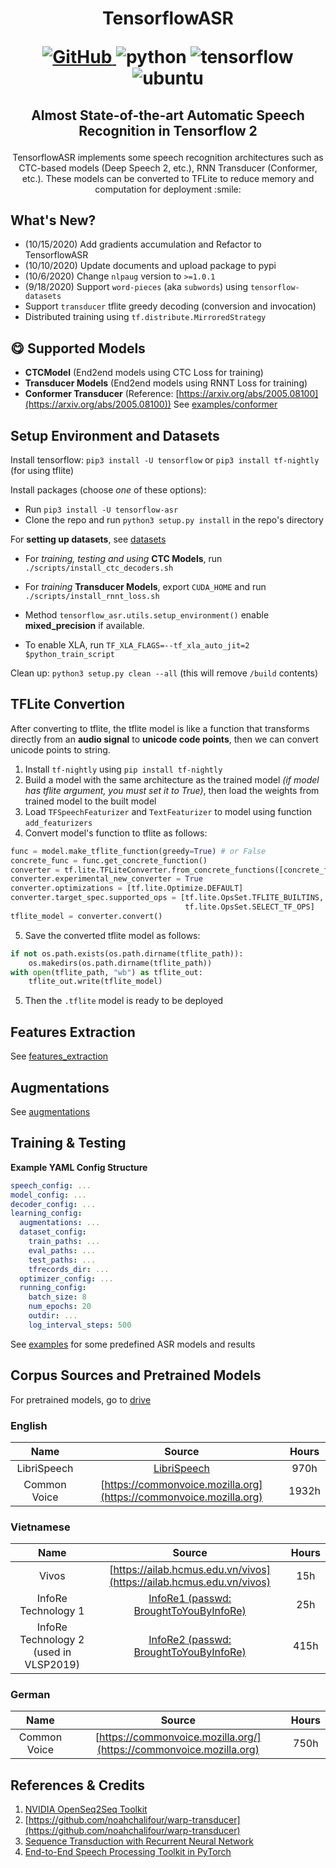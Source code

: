 <h1 align="center">
<p>TensorflowASR</p>
<p align="center">
<a href="https://github.com/TensorSpeech/TensorflowASR/blob/master/LICENSE">
  <img alt="GitHub" src="https://img.shields.io/github/license/TensorSpeech/TensorflowASR?style=for-the-badge&logo=apache">
</a>
<img alt="python" src="https://img.shields.io/badge/python-%3E%3D3.6-blue?style=for-the-badge&logo=python">
<img alt="tensorflow" src="https://img.shields.io/badge/tensorflow-%3E%3D2.3.0-orange?style=for-the-badge&logo=tensorflow">
<img alt="ubuntu" src="https://img.shields.io/badge/ubuntu-%3E%3D18.04-blueviolet?style=for-the-badge&logo=ubuntu">
</p>
</h1>
<h2 align="center">
<p>Almost State-of-the-art Automatic Speech Recognition in Tensorflow 2</p>
</h2>

<p align="center">
TensorflowASR implements some speech recognition architectures such as CTC-based models (Deep Speech 2, etc.), RNN Transducer (Conformer, etc.). These models can be converted to TFLite to reduce memory and computation for deployment :smile:
</p>

## What's New?

- (10/15/2020) Add gradients accumulation and Refactor to TensorflowASR
- (10/10/2020) Update documents and upload package to pypi
- (10/6/2020) Change `nlpaug` version to `>=1.0.1`
- (9/18/2020) Support `word-pieces` (aka `subwords`) using `tensorflow-datasets`
- Support `transducer` tflite greedy decoding (conversion and invocation)
- Distributed training using `tf.distribute.MirroredStrategy`

## :yum: Supported Models

- **CTCModel** (End2end models using CTC Loss for training)
- **Transducer Models** (End2end models using RNNT Loss for training)
- **Conformer Transducer** (Reference: [https://arxiv.org/abs/2005.08100](https://arxiv.org/abs/2005.08100))
  See [examples/conformer](./examples/conformer)

## Setup Environment and Datasets

Install tensorflow: `pip3 install -U tensorflow` or `pip3 install tf-nightly` (for using tflite)

Install packages (choose _one_ of these options):

- Run `pip3 install -U tensorflow-asr`
- Clone the repo and run `python3 setup.py install` in the repo's directory

For **setting up datasets**, see [datasets](./tensorflow_asr/datasets/README.md)

- For _training, testing and using_ **CTC Models**, run `./scripts/install_ctc_decoders.sh`

- For _training_ **Transducer Models**, export `CUDA_HOME` and run `./scripts/install_rnnt_loss.sh`

- Method `tensorflow_asr.utils.setup_environment()` enable **mixed_precision** if available.

- To enable XLA, run `TF_XLA_FLAGS=--tf_xla_auto_jit=2 $python_train_script`

Clean up: `python3 setup.py clean --all` (this will remove `/build` contents)

## TFLite Convertion

After converting to tflite, the tflite model is like a function that transforms directly from an **audio signal** to **unicode code points**, then we can convert unicode points to string.

1. Install `tf-nightly` using `pip install tf-nightly`
2. Build a model with the same architecture as the trained model _(if model has tflite argument, you must set it to True)_, then load the weights from trained model to the built model
3. Load `TFSpeechFeaturizer` and `TextFeaturizer` to model using function `add_featurizers`
4. Convert model's function to tflite as follows:

```python
func = model.make_tflite_function(greedy=True) # or False
concrete_func = func.get_concrete_function()
converter = tf.lite.TFLiteConverter.from_concrete_functions([concrete_func])
converter.experimental_new_converter = True
converter.optimizations = [tf.lite.Optimize.DEFAULT]
converter.target_spec.supported_ops = [tf.lite.OpsSet.TFLITE_BUILTINS,
                                       tf.lite.OpsSet.SELECT_TF_OPS]
tflite_model = converter.convert()
```

5. Save the converted tflite model as follows:

```python
if not os.path.exists(os.path.dirname(tflite_path)):
    os.makedirs(os.path.dirname(tflite_path))
with open(tflite_path, "wb") as tflite_out:
    tflite_out.write(tflite_model)
```

5. Then the `.tflite` model is ready to be deployed

## Features Extraction

See [features_extraction](./tensorflow_asr/featurizers/README.md)

## Augmentations

See [augmentations](./tensorflow_asr/augmentations/README.md)

## Training & Testing

**Example YAML Config Structure**

```yaml
speech_config: ...
model_config: ...
decoder_config: ...
learning_config:
  augmentations: ...
  dataset_config:
    train_paths: ...
    eval_paths: ...
    test_paths: ...
    tfrecords_dir: ...
  optimizer_config: ...
  running_config:
    batch_size: 8
    num_epochs: 20
    outdir: ...
    log_interval_steps: 500
```

See [examples](./examples/) for some predefined ASR models and results

## Corpus Sources and Pretrained Models

For pretrained models, go to [drive](https://drive.google.com/drive/folders/1BD0AK30n8hc-yR28C5FW3LqzZxtLOQfl?usp=sharing)

### English

|   **Name**   |                             **Source**                             | **Hours** |
| :----------: | :----------------------------------------------------------------: | :-------: |
| LibriSpeech  |              [LibriSpeech](http://www.openslr.org/12)              |   970h    |
| Common Voice | [https://commonvoice.mozilla.org](https://commonvoice.mozilla.org) |   1932h   |

### Vietnamese

|                **Name**                |                                       **Source**                                       | **Hours** |
| :------------------------------------: | :------------------------------------------------------------------------------------: | :-------: |
|                 Vivos                  |          [https://ailab.hcmus.edu.vn/vivos](https://ailab.hcmus.edu.vn/vivos)          |    15h    |
|          InfoRe Technology 1           |  [InfoRe1 (passwd: BroughtToYouByInfoRe)](https://files.huylenguyen.com/25hours.zip)   |    25h    |
| InfoRe Technology 2 (used in VLSP2019) | [InfoRe2 (passwd: BroughtToYouByInfoRe)](https://files.huylenguyen.com/audiobooks.zip) |   415h    |

### German

|   **Name**   |                             **Source**                              | **Hours** |
| :----------: | :-----------------------------------------------------------------: | :-------: |
| Common Voice | [https://commonvoice.mozilla.org/](https://commonvoice.mozilla.org) |   750h    |

## References & Credits

1. [NVIDIA OpenSeq2Seq Toolkit](https://github.com/NVIDIA/OpenSeq2Seq)
2. [https://github.com/noahchalifour/warp-transducer](https://github.com/noahchalifour/warp-transducer)
3. [Sequence Transduction with Recurrent Neural Network](https://arxiv.org/abs/1211.3711)
4. [End-to-End Speech Processing Toolkit in PyTorch](https://github.com/espnet/espnet)
